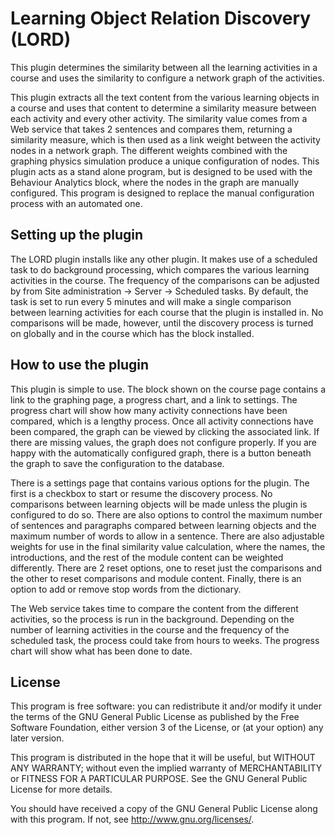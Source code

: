 # Learning Object Relation Discovery (LORD) #

This plugin determines the similarity between all the learning activities in a
course and uses the similarity to configure a network graph of the activities.

This plugin extracts all the text content from the various learning objects in
a course and uses that content to determine a similarity measure between each
activity and every other activity. The similarity value comes from a Web service
that takes 2 sentences and compares them, returning a similarity measure, which
is then used as a link weight between the activity nodes in a network graph. The
different weights combined with the graphing physics simulation produce a unique
configuration of nodes. This plugin acts as a stand alone program, but is
designed to be used with the Behaviour Analytics block, where the nodes in the
graph are manually configured. This program is designed to replace the manual
configuration process with an automated one.


## Setting up the plugin ##

The LORD plugin installs like any other plugin. It makes use
of a scheduled task to do background processing, which compares the various
learning activities in the course. The frequency of the comparisons can be
adjusted by from Site administration -> Server -> Scheduled tasks. By default,
the task is set to run every 5 minutes and will make a single comparison between
learning activities for each course that the plugin is installed in. No
comparisons will be made, however, until the discovery process is turned on
globally and in the course which has the block installed.


## How to use the plugin ##

This plugin is simple to use. The block shown on the course page contains a link
to the graphing page, a progress chart, and a link to settings. The progress
chart will show how many activity connections have been compared, which is a
lengthy process. Once all activity connections have been compared, the graph can
be viewed by clicking the associated link. If there are missing values, the graph
does not configure properly. If you are happy with the automatically configured
graph, there is a button beneath the graph to save the configuration to the
database.

There is a settings page that contains various options for the plugin. The first
is a checkbox to start or resume the discovery process. No comparisons between
learning objects will be made unless the plugin is configured to do so. There
are also options to control the maximum number of sentences and paragraphs
compared between learning objects and the maximum number of words to allow in a
sentence. There are also adjustable weights for use in the final similarity value
calculation, where the names, the introductions, and the rest of the module
content can be weighted differently. There are 2 reset options, one to reset just
the comparisons and the other to reset comparisons and module content. Finally,
there is an option to add or remove stop words from the dictionary.

The Web service takes time to compare the content from the different activities,
so the process is run in the background. Depending on the number of learning
activities in the course and the frequency of the scheduled task, the process
could take from hours to weeks. The progress chart will show what has been done
to date.


## License ##

This program is free software: you can redistribute it and/or modify it under
the terms of the GNU General Public License as published by the Free Software
Foundation, either version 3 of the License, or (at your option) any later
version.

This program is distributed in the hope that it will be useful, but WITHOUT ANY
WARRANTY; without even the implied warranty of MERCHANTABILITY or FITNESS FOR A
PARTICULAR PURPOSE.  See the GNU General Public License for more details.

You should have received a copy of the GNU General Public License along with
this program.  If not, see <http://www.gnu.org/licenses/>.
